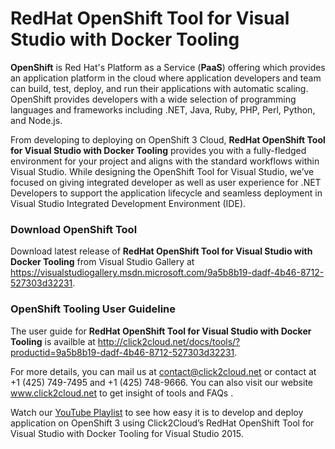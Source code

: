 # RedHat OpenShift Tool for Visual Studio with Docker Tooling

**OpenShift** is Red Hat's Platform as a Service (**PaaS**) offering which provides an application platform in the cloud where application developers and team can build, test, deploy, and run their applications with automatic scaling. OpenShift provides developers with a wide selection of programming languages and frameworks including .NET, Java, Ruby, PHP, Perl, Python, and Node.js.

From developing to deploying on OpenShift 3 Cloud, **RedHat OpenShift Tool for Visual Studio with Docker Tooling** provides you with a fully-fledged environment for your project and aligns with the standard workflows within Visual Studio. While designing the OpenShift Tool for Visual Studio, we’ve focused on giving integrated developer as well as user experience for .NET Developers to support the application lifecycle and seamless deployment in Visual Studio Integrated Development Environment (IDE).

### Download OpenShift Tool
Download latest release of **RedHat OpenShift Tool for Visual Studio with Docker Tooling** from Visual Studio Gallery at  https://visualstudiogallery.msdn.microsoft.com/9a5b8b19-dadf-4b46-8712-527303d32231. 

### OpenShift Tooling User Guideline
The user guide for **RedHat OpenShift Tool for Visual Studio with Docker Tooling** is availble at http://click2cloud.net/docs/tools/?productid=9a5b8b19-dadf-4b46-8712-527303d32231. 


For more details, you can mail us at contact@click2cloud.net or contact at +1 (425) 749-7495 and +1 (425) 748-9666. You can also visit our website www.click2cloud.net to get insight of tools and FAQs .

Watch our [YouTube Playlist](https://www.youtube.com/playlist?list=PLWgCcDWQfFluLf2w8JTKkSgDXtRpQKwQA) to see how easy it is to develop and deploy application on OpenShift 3 using Click2Cloud’s RedHat OpenShift Tool for Visual Studio with Docker Tooling for Visual Studio 2015.
